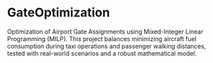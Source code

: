 # GateOptimization
Optimization of Airport Gate Assignments using Mixed-Integer Linear Programming (MILP). This project balances minimizing aircraft fuel consumption during taxi operations and passenger walking distances, tested with real-world scenarios and a robust mathematical model.
